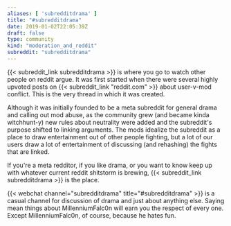 ```yaml
---
aliases: [ 'subredditdrama' ]
title: "#subredditdrama"
date: 2019-01-02T22:05:39Z
draft: false
type: community
kind: "moderation_and_reddit"
subreddit: "subredditdrama"
---
```


{{< subreddit_link subredditdrama >}} is where you go to watch other people on reddit argue. It was first started when there were several highly upvoted posts on {{< subreddit_link "reddit.com" >}} about user-v-mod conflict. This is the very thread in which it was created.

Although it was initially founded to be a meta subreddit for general drama and calling out mod abuse, as the community grew (and became kinda witchhunt-y) new rules about neutrality were added and the subreddit's purpose shifted to linking arguments. The mods idealize the subreddit as a place to draw entertainment out of other people fighting, but a lot of our users draw a lot of entertainment of discussing (and rehashing) the fights that are linked.

If you're a meta redditor, if you like drama, or you want to know keep up with whatever current reddit shitstorm is brewing, {{< subreddit_link subredditdrama >}} is the place.

{{< webchat channel="subredditdrama" title="#subredditdrama" >}} is a casual channel for discussion of drama and just about anything else. Saying mean things about MillenniumFalc0n will earn you the respect of every one. Except MillenniumFalc0n, of course, because he hates fun.
